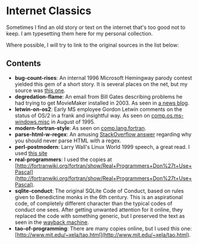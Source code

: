 # Internet Classics

Sometimes I find an old story or text on the internet that's
too good not to keep. I am typesetting them here for my
personal collection.

Where possible, I will try to link to the original sources in the list below:

## Contents

 - __bug-count-rises__: An internal 1996 Microsoft Hemingway parody contest yielded this gem of a short story. It is several places on the net, but my source was [this one](http://workpump.com/bugcount/bugcount.html).
- __degredation-flame__: An email from Bill Gates describing problems he had trying to get MovieMaker installed in 2003.  As seen in [a news blog](https://blog.seattlepi.com/microsoft/files/library/2003Jangatesmoviemaker.pdf).
 - __letwin-on-os2__: Early MS employee Gordon Letwin comments on the status of OS/2 in a frank and insightful way. As seen on [comp.os.ms-windows.misc](https://groups.google.com/forum/?hl=en#!msg/comp.os.ms-windows.misc/-iNeep60eVE/Xl5ddAtJENcJ) in August of 1995.
 - __modern-fortran-style__: As seen on [comp.lang.fortran](https://groups.google.com/forum/#!topic/comp.lang.fortran/TIYj2uhhXbU).
 - __parse-html-w-regex__: An amusing [StackOverflow answer](https://stackoverflow.com/questions/1732348/regex-match-open-tags-except-xhtml-self-contained-tags/1732454#1732454) regarding why you should never parse HTML with
 a regex.
- __perl-postmodern__: Larry Wall's Linux World 1999 speech, a great read.  I used [this site](http://www.wall.org/~larry/pm.html)
 - __real-programmers__: I used the copies at [http://fortranwiki.org/fortran/show/Real+Programmers+Don%27t+Use+Pascal](http://fortranwiki.org/fortran/show/Real+Programmers+Don%27t+Use+Pascal).
- __sqlite-conduct__: The original SQLite Code of Conduct, based on rules given to Benedictine monks in the 6th century. This is an aspirational code, of completely different character than the typical codes of conduct one sees. After getting unwanted attention for it online, they replaced the code with something generic, but I preserved the text as seen in the [wayback machine](https://web.archive.org/web/20180315125217/https://sqlite.org/codeofconduct.html).
- __tao-of-programming__: There are many copies online, but I used this one: [http://www.mit.edu/~xela/tao.html](http://www.mit.edu/~xela/tao.html).

